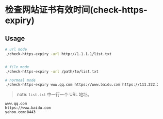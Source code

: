 # 检查网站证书有效时间(check-https-expiry)

## Usage

```bash
# url mode
./check-https-expiry -url http://1.1.1.1/list.txt


# file mode
./check-https-expiry -url /path/to/list.txt

# normoal mode
./check-https-expiry www.qq.com https://www.baidu.com https://111.222.222.111:8443
```

> note: `list.txt` 中一行一个 URL 地址。

```
www.qq.com
https://www.baidu.com
yahoo.com:8443
```
